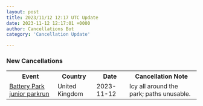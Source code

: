 ```yaml
---
layout: post
title: 2023/11/12 12:17 UTC Update
date: 2023-11-12 12:17:01 +0000
author: Cancellations Bot
category: 'Cancellation Update'

---
```


<h3>New Cancellations</h3>
<div class='hscrollable'>
<table style='width: 100%'>
    <tr>
        <th>Event</th>
        <th>Country</th>
        <th>Date</th>
        <th>Cancellation Note</th>
    </tr>
    <tr>
        <td><a href="https://www.parkrun.org.uk/batterypark-juniors">Battery Park junior parkrun</a></td>
        <td>United Kingdom</td>
        <td>2023-11-12</td>
        <td>Icy all around the park; paths unusable.</td>
    </tr>
</table>
</div>
